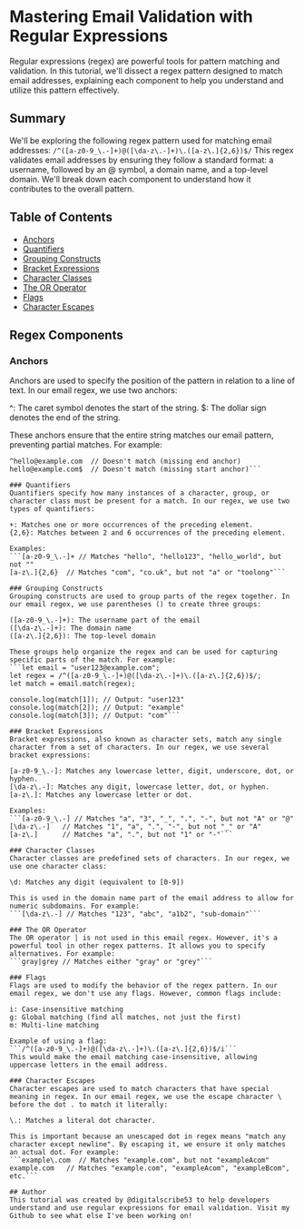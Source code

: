 # Mastering Email Validation with Regular Expressions

Regular expressions (regex) are powerful tools for pattern matching and validation. In this tutorial, we'll dissect a regex pattern designed to match email addresses, explaining each component to help you understand and utilize this pattern effectively.

## Summary

We'll be exploring the following regex pattern used for matching email addresses:
```/^([a-z0-9_\.-]+)@([\da-z\.-]+)\.([a-z\.]{2,6})$/```
This regex validates email addresses by ensuring they follow a standard format: a username, followed by an @ symbol, a domain name, and a top-level domain. We'll break down each component to understand how it contributes to the overall pattern. 

## Table of Contents

- [Anchors](#anchors)
- [Quantifiers](#quantifiers)
- [Grouping Constructs](#grouping-constructs)
- [Bracket Expressions](#bracket-expressions)
- [Character Classes](#character-classes)
- [The OR Operator](#the-or-operator)
- [Flags](#flags)
- [Character Escapes](#character-escapes)

## Regex Components

### Anchors
Anchors are used to specify the position of the pattern in relation to a line of text. In our email regex, we use two anchors:

^: The caret symbol denotes the start of the string.
$: The dollar sign denotes the end of the string.

These anchors ensure that the entire string matches our email pattern, preventing partial matches. For example:

```^hello@example.com$ // Matches
^hello@example.com  // Doesn't match (missing end anchor)
hello@example.com$  // Doesn't match (missing start anchor)```

### Quantifiers
Quantifiers specify how many instances of a character, group, or character class must be present for a match. In our regex, we use two types of quantifiers:

+: Matches one or more occurrences of the preceding element.
{2,6}: Matches between 2 and 6 occurrences of the preceding element.

Examples:
```[a-z0-9_\.-]+ // Matches "hello", "hello123", "hello_world", but not ""
[a-z\.]{2,6}  // Matches "com", "co.uk", but not "a" or "toolong"```

### Grouping Constructs
Grouping constructs are used to group parts of the regex together. In our email regex, we use parentheses () to create three groups:

([a-z0-9_\.-]+): The username part of the email
([\da-z\.-]+): The domain name
([a-z\.]{2,6}): The top-level domain

These groups help organize the regex and can be used for capturing specific parts of the match. For example:
```let email = "user123@example.com";
let regex = /^([a-z0-9_\.-]+)@([\da-z\.-]+)\.([a-z\.]{2,6})$/;
let match = email.match(regex);

console.log(match[1]); // Output: "user123"
console.log(match[2]); // Output: "example"
console.log(match[3]); // Output: "com"```

### Bracket Expressions
Bracket expressions, also known as character sets, match any single character from a set of characters. In our regex, we use several bracket expressions:

[a-z0-9_\.-]: Matches any lowercase letter, digit, underscore, dot, or hyphen.
[\da-z\.-]: Matches any digit, lowercase letter, dot, or hyphen.
[a-z\.]: Matches any lowercase letter or dot.

Examples:
```[a-z0-9_\.-] // Matches "a", "3", "_", ".", "-", but not "A" or "@"
[\da-z\.-]   // Matches "1", "a", ".", "-", but not "_" or "A"
[a-z\.]      // Matches "a", ".", but not "1" or "-"```

### Character Classes
Character classes are predefined sets of characters. In our regex, we use one character class:

\d: Matches any digit (equivalent to [0-9])

This is used in the domain name part of the email address to allow for numeric subdomains. For example:
```[\da-z\.-] // Matches "123", "abc", "a1b2", "sub-domain"```

### The OR Operator
The OR operator | is not used in this email regex. However, it's a powerful tool in other regex patterns. It allows you to specify alternatives. For example:
```gray|grey // Matches either "gray" or "grey"```

### Flags
Flags are used to modify the behavior of the regex pattern. In our email regex, we don't use any flags. However, common flags include:

i: Case-insensitive matching
g: Global matching (find all matches, not just the first)
m: Multi-line matching

Example of using a flag:
```/^([a-z0-9_\.-]+)@([\da-z\.-]+)\.([a-z\.]{2,6})$/i```
This would make the email matching case-insensitive, allowing uppercase letters in the email address.

### Character Escapes
Character escapes are used to match characters that have special meaning in regex. In our email regex, we use the escape character \ before the dot . to match it literally:

\.: Matches a literal dot character.

This is important because an unescaped dot in regex means "match any character except newline". By escaping it, we ensure it only matches an actual dot. For example:
```example\.com  // Matches "example.com", but not "exampleAcom"
example.com   // Matches "example.com", "exampleAcom", "exampleBcom", etc.```

## Author
This tutorial was created by @digitalscribe53 to help developers understand and use regular expressions for email validation. Visit my Github to see what else I've been working on! 
